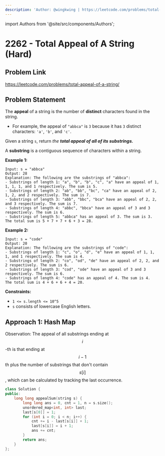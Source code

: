 ```yaml
---
description: 'Author: @wingkwing | https://leetcode.com/problems/total-appeal-of-a-string/'
---
```


import Authors from '@site/src/components/Authors';

# 2262 - Total Appeal of A String (Hard)

## Problem Link

https://leetcode.com/problems/total-appeal-of-a-string/

## Problem Statement

The **appeal** of a string is the number of **distinct** characters found in the string.

* For example, the appeal of `"abbca"` is `3` because it has `3` distinct characters: `'a'`, `'b'`, and `'c'`.

Given a string `s`, return _the **total appeal of all of its substrings.**_

A **substring** is a contiguous sequence of characters within a string.

**Example 1:**

```
Input: s = "abbca"
Output: 28
Explanation: The following are the substrings of "abbca":
- Substrings of length 1: "a", "b", "b", "c", "a" have an appeal of 1, 1, 1, 1, and 1 respectively. The sum is 5.
- Substrings of length 2: "ab", "bb", "bc", "ca" have an appeal of 2, 1, 2, and 2 respectively. The sum is 7.
- Substrings of length 3: "abb", "bbc", "bca" have an appeal of 2, 2, and 3 respectively. The sum is 7.
- Substrings of length 4: "abbc", "bbca" have an appeal of 3 and 3 respectively. The sum is 6.
- Substrings of length 5: "abbca" has an appeal of 3. The sum is 3.
The total sum is 5 + 7 + 7 + 6 + 3 = 28.
```

**Example 2:**

```
Input: s = "code"
Output: 20
Explanation: The following are the substrings of "code":
- Substrings of length 1: "c", "o", "d", "e" have an appeal of 1, 1, 1, and 1 respectively. The sum is 4.
- Substrings of length 2: "co", "od", "de" have an appeal of 2, 2, and 2 respectively. The sum is 6.
- Substrings of length 3: "cod", "ode" have an appeal of 3 and 3 respectively. The sum is 6.
- Substrings of length 4: "code" has an appeal of 4. The sum is 4.
The total sum is 4 + 6 + 6 + 4 = 20.
```

**Constraints:**

* `1 <= s.length <= 10^5`
* `s` consists of lowercase English letters.

## Approach 1: Hash Map

Observation: The appeal of all substrings ending at $$i$$-th is that ending at $$i - 1$$th  plus the number of substrings that don't contain $$s[i]$$, which can be calculated by tracking the last occurrence.

<Authors names="@wingkwing"/>

```cpp
class Solution {
public:
    long long appealSum(string s) {
        long long ans = 0, cnt = 1, n = s.size();
        unordered_map<int, int> last;
        last[s[0]] = 1;
        for (int i = 0; i < n; i++) {
            cnt += i - last[s[i]] + 1;
            last[s[i]] = i + 1;
            ans += cnt;
        }
        return ans;
    }
};
```
